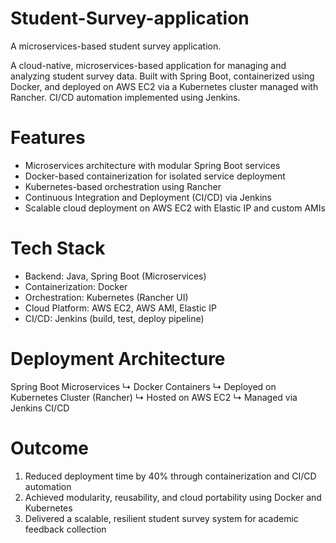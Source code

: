 # Student-Survey-application
A microservices-based student survey application.

A cloud-native, microservices-based application for managing and analyzing student survey data. Built with Spring Boot, containerized using Docker, and deployed on AWS EC2 via a Kubernetes cluster managed with Rancher. CI/CD automation implemented using Jenkins.

# Features

- Microservices architecture with modular Spring Boot services
- Docker-based containerization for isolated service deployment
- Kubernetes-based orchestration using Rancher
- Continuous Integration and Deployment (CI/CD) via Jenkins
- Scalable cloud deployment on AWS EC2 with Elastic IP and custom AMIs

# Tech Stack

- Backend: Java, Spring Boot (Microservices)
- Containerization: Docker
- Orchestration: Kubernetes (Rancher UI)
- Cloud Platform: AWS EC2, AWS AMI, Elastic IP
- CI/CD: Jenkins (build, test, deploy pipeline)

# Deployment Architecture

Spring Boot Microservices
↳ Docker Containers
↳ Deployed on Kubernetes Cluster (Rancher)
↳ Hosted on AWS EC2
↳ Managed via Jenkins CI/CD

# Outcome

1. Reduced deployment time by 40% through containerization and CI/CD automation
2. Achieved modularity, reusability, and cloud portability using Docker and Kubernetes
3. Delivered a scalable, resilient student survey system for academic feedback collection

